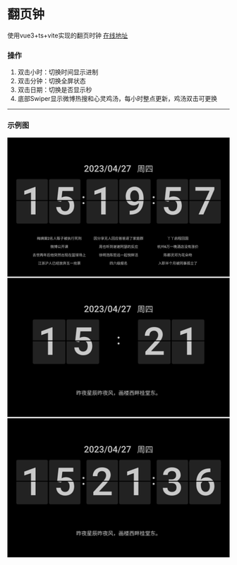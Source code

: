 # 翻页钟

使用vue3+ts+vite实现的翻页时钟  [在线地址](http://clock.whatlike.cn/)

### 操作
1. 双击小时：切换时间显示进制
2. 双击分钟：切换全屏状态
3. 双击日期：切换是否显示秒
4. 底部Swiper显示微博热搜和心灵鸡汤，每小时整点更新，鸡汤双击可更换 

---

### 示例图 

![热搜](./docs/example1.jpg) 
![鸡汤无秒](./docs/example2.jpg) 
![鸡汤有秒](./docs/example3.jpg) 

